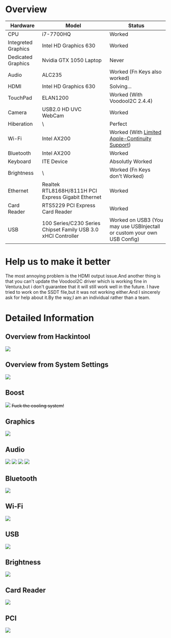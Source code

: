 # Overview #
| Hardware | Model | Status |
|  ----  | ----  | ---- |
| CPU | i7-7700HQ | Worked |
| Integreted Graphics | Intel HD Graphics 630 | Worked |
| Dedicated Graphics | Nvidia GTX 1050 Laptop | Never |
| Audio | ALC235 | Worked (Fn Keys also worked) |
| HDMI | Intel HD Graphics 630 | Solving... |
| TouchPad | ELAN1200 | Worked (With VoodooI2C 2.4.4) |
| Camera | USB2.0 HD UVC WebCam | Worked |
| Hiberation | \ | Perfect |
| Wi-Fi | Intel AX200 | Worked (With [Limited Apple-Continuity Support](https://openintelwireless.github.io/itlwm/FAQ.html#does-it-support-apple-s-continuity-framework-airdrop-handoff)) |
| Bluetooth | Intel AX200 | Worked |
| Keyboard | ITE Device | Absolutly Worked |
| Brightness | \ | Worked (Fn Keys don't Worked) |
| Ethernet | Realtek RTL8168H/8111H PCI Express Gigabit Ethernet | Worked |
| Card Reader | RTS5229 PCI Express Card Reader | Worked |
| USB | 100 Series/C230 Series Chipset Family USB 3.0 xHCI Controller | Worked on USB3 (You may use USBInjectall or custom your own USB Config) |
# Help us to make it better #
The most annoying problem is the HDMI output issue.And another thing is that you can't update the VoodooI2C driver which is working fine in Ventura,but i don't guarantee that it will still work well in the future.
I have tried to work on the SSDT file,but it was not working either.And I sincerely ask for help about it.By the way,I am an individual rather than a team.

# Detailed Information #
## Overview from Hackintool ##
![](https://raw.githubusercontent.com/stephen-zeng/img/master/img/20230106162742.png)

## Overview from System Settings ##
![](https://raw.githubusercontent.com/stephen-zeng/img/master/img/202301061637577.png)

## Boost ##
![](https://raw.githubusercontent.com/stephen-zeng/img/master/img/202301061638870.png)
~~Fuck the cooling system!~~

## Graphics ##
![](https://raw.githubusercontent.com/stephen-zeng/img/master/img/202301061702786.png)

## Audio ##
![](https://raw.githubusercontent.com/stephen-zeng/img/master/img/202301061629543.png)
![](https://raw.githubusercontent.com/stephen-zeng/img/master/img/202301061630618.png)
![](https://raw.githubusercontent.com/stephen-zeng/img/master/img/202301061630975.png)
![](https://raw.githubusercontent.com/stephen-zeng/img/master/img/202301061633962.png)

## Bluetooth ##
![](https://raw.githubusercontent.com/stephen-zeng/img/master/img/202301061635769.png)

## Wi-Fi ##
![](https://raw.githubusercontent.com/stephen-zeng/img/master/img/202301061635834.png)

## USB ##
![](https://raw.githubusercontent.com/stephen-zeng/img/master/img/202301061636975.png)

## Brightness ##
![](https://raw.githubusercontent.com/stephen-zeng/img/master/img/202301061640481.png)

## Card Reader ##
![](https://raw.githubusercontent.com/stephen-zeng/img/master/img/20230106164143.png)

## PCI ##
![](https://raw.githubusercontent.com/stephen-zeng/img/master/img/202301061649319.png)
